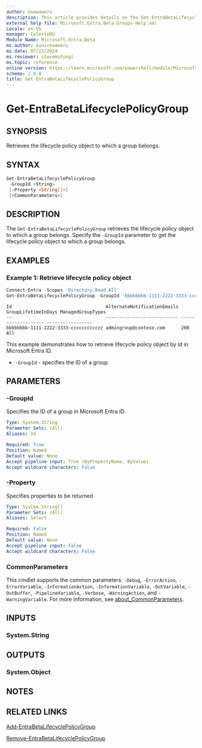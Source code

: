 ```yaml
---
author: msewaweru
description: This article provides details on the Get-EntraBetaLifecyclePolicyGroup command.
external help file: Microsoft.Entra.Beta.Groups-Help.xml
Locale: en-US
manager: CelesteDG
Module Name: Microsoft.Entra.Beta
ms.author: eunicewaweru
ms.date: 07/22/2024
ms.reviewer: stevemutungi
ms.topic: reference
online version: https://learn.microsoft.com/powershell/module/Microsoft.Entra.Beta/Get-EntraBetaLifecyclePolicyGroup
schema: 2.0.0
title: Get-EntraBetaLifecyclePolicyGroup
---
```


# Get-EntraBetaLifecyclePolicyGroup

## SYNOPSIS

Retrieves the lifecycle policy object to which a group belongs.

## SYNTAX

```powershell
Get-EntraBetaLifecyclePolicyGroup
 -GroupId <String>
 [-Property <String[]>]
 [<CommonParameters>]
```

## DESCRIPTION

The `Get-EntraBetaLifecyclePolicyGroup` retrieves the lifecycle policy object to which a group belongs. Specify the `-GroupId` parameter to get the lifecycle policy object to which a group belongs.

## EXAMPLES

### Example 1: Retrieve lifecycle policy object

```powershell
Connect-Entra -Scopes 'Directory.Read.All'
Get-EntraBetaLifecyclePolicyGroup -GroupId 'bbbbbbbb-1111-2222-3333-cccccccccccc'
```

```Output
Id                                   AlternateNotificationEmails GroupLifetimeInDays ManagedGroupTypes
--                                   --------------------------- ------------------- -----------------
bbbbbbbb-1111-2222-3333-cccccccccccc admingroup@contoso.com      200                 All
```

This example demonstrates how to retrieve lifecycle policy object by Id in Microsoft Entra ID.

- `-GroupId` - specifies the ID of a group.

## PARAMETERS

### -GroupId

Specifies the ID of a group in Microsoft Entra ID.

```yaml
Type: System.String
Parameter Sets: (All)
Aliases: Id

Required: True
Position: Named
Default value: None
Accept pipeline input: True (ByPropertyName, ByValue)
Accept wildcard characters: False
```

### -Property

Specifies properties to be returned

```yaml
Type: System.String[]
Parameter Sets: (All)
Aliases: Select

Required: False
Position: Named
Default value: None
Accept pipeline input: False
Accept wildcard characters: False
```

### CommonParameters

This cmdlet supports the common parameters: `-Debug`, `-ErrorAction`, `-ErrorVariable`, `-InformationAction`, `-InformationVariable`, `-OutVariable`, `-OutBuffer`, `-PipelineVariable`, `-Verbose`, `-WarningAction`, and `-WarningVariable`. For more information, see [about_CommonParameters](https://go.microsoft.com/fwlink/?LinkID=113216).

## INPUTS

### System.String

## OUTPUTS

### System.Object

## NOTES

## RELATED LINKS

[Add-EntraBetaLifecyclePolicyGroup](Add-EntraBetaLifecyclePolicyGroup.md)

[Remove-EntraBetaLifecyclePolicyGroup](Remove-EntraBetaLifecyclePolicyGroup.md)
